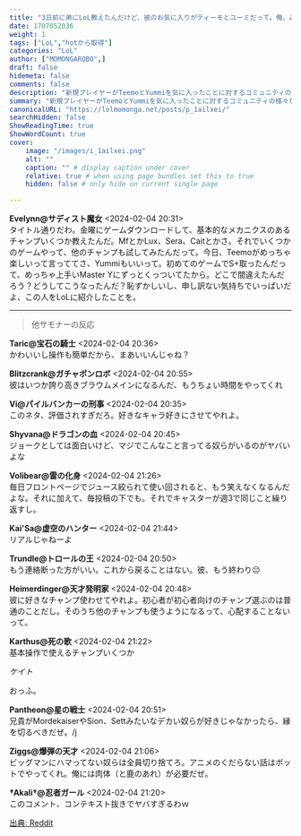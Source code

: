 ```yaml
---
title: "3日前に弟にLoL教えたんだけど、彼のお気に入りがティーモとユーミだって。俺、みんなに申し訳ない気分だわ…。"
date: 1707052036
weight: 1
tags: ["LoL","hotから取得"]
categories: "LoL"
author: ["MOMONGAROBO",]
draft: false
hidemeta: false 
comments: false
description: "新規プレイヤーがTeemoとYummiを気に入ったことに対するコミュニティの様々な反応。"
summary: "新規プレイヤーがTeemoとYummiを気に入ったことに対するコミュニティの様々な反応。"
canonicalURL: "https://lolmomonga.net/posts/p_1ailxei/"
searchHidden: false
ShowReadingTime: true
ShowWordCount: true
cover:
    image: "/images/i_1ailxei.png"
    alt: ""
    caption: "" # display caption under cover
    relative: true # when using page bundles set this to true
    hidden: false # only hide on current single page

---
```

**Evelynn@サディスト魔女** <2024-02-04 20:31>  
タイトル通りだわ。金曜にゲームダウンロードして、基本的なメカニクスのあるチャンプいくつか教えたんだ。MfとかLux、Sera、Caitとかさ。それでいくつかのゲームやって、他のチャンプも試してみたんだって。今日、Teemoがめっちゃ楽しいって言っててさ、Yummiもいいって。初めてのゲームでS+取ったんだって、めっちゃ上手いMaster Yにずっとくっついてたから。どこで間違えたんだろう？どうしてこうなったんだ？恥ずかしいし、申し訳ない気持ちでいっぱいだよ、この人をLoLに紹介したことを。  

---

> 他サモナーの反応  

**Taric@宝石の騎士** <2024-02-04 20:36>  
かわいいし操作も簡単だから、まあいいんじゃね？

**Blitzcrank@ガチャポンロボ** <2024-02-04 20:55>  
彼はいつか誇り高きブラウムメインになるんだ、もうちょい時間をやってくれ

**Vi@パイルバンカーの刑事** <2024-02-04 20:35>  
このネタ、評価されすぎだろ。好きなキャラ好きにさせてやれよ。

**Shyvana@ドラゴンの血** <2024-02-04 20:45>  
ジョークとしては面白いけど、マジでこんなこと言ってる奴らがいるのがヤバいよな

**Volibear@雷の化身** <2024-02-04 21:26>  
毎日フロントページでジュース絞られて使い回されると、もう笑えなくなるんだよな。それに加えて、毎投稿の下でも。それでキャスターが週3で同じこと繰り返すし。

**Kai'Sa@虚空のハンター** <2024-02-04 21:44>  
リアルじゃねーよ

**Trundle@トロールの王** <2024-02-04 20:50>  
もう連絡断った方がいい。これから戻ることはない。彼、もう終わり😔

**Heimerdinger@天才発明家** <2024-02-04 20:48>  
彼に好きなチャンプ使わせてやれよ。初心者が初心者向けのチャンプ選ぶのは普通のことだし。そのうち他のチャンプも使うようになるって、心配することないって。

**Karthus@死の歌** <2024-02-04 21:22>  
基本操作で使えるチャンプいくつか

*ケイト*

おっふ。

**Pantheon@星の戦士** <2024-02-04 20:51>  
兄貴がMordekaiserやSion、Settみたいなデカい奴らが好きじゃなかったら、縁を切るべきだぜ。/j

**Ziggs@爆弾の天才** <2024-02-04 21:06>  
ビッグマンにハマってない奴らは全員切り捨てろ。アニメのくだらない話はボットでやってくれ。俺には肉体（と鹿のあれ）が必要だぜ。

**†Akali†@忍者ガール** <2024-02-04 21:20>  
このコメント、コンテキスト抜きでヤバすぎるわｗ




[出典: Reddit](https://www.reddit.com//r/leagueoflegends/comments/1ailxei/i_introduced_league_to_my_little_brother_3_days/)

